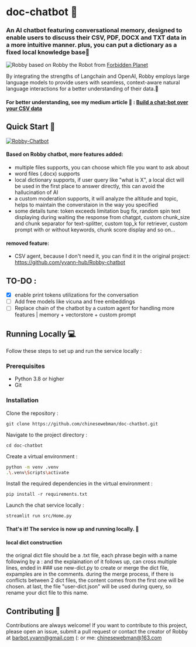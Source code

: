 # doc-chatbot 🤖

### An AI chatbot featuring conversational memory, designed to enable users to discuss their CSV, PDF, DOCX and TXT data in a more intuitive manner. plus, you can put a dictionary as a fixed local knowledge base📄
![Robby](robby-pic.png)
based on Robby the Robot from [Forbidden Planet](https://youtu.be/bflfQN_YsTM)

By integrating the strengths of Langchain and OpenAI, Robby employs large language models to provide users with seamless, 
context-aware natural language interactions for a better understanding of their data.🧠
#### For better understanding, see my medium article 🖖 : [Build a chat-bot over your CSV data](https://medium.com/@yvann-hub/build-a-chatbot-on-your-csv-data-with-langchain-and-openai-ed121f85f0cd)
## Quick Start 🚀

[![Robby-Chatbot](https://img.shields.io/static/v1?label=Robby-Chatbot&message=Visit%20Website&color=ffffff&labelColor=ADD8E6&style=for-the-badge)](https://robby-chatbot.com)

#### Based on Robby chatbot, more features added:
- multiple files supports, you can choose which file you want to ask about
- word files (.docx) supports
- local dictionary supports, if user query like "what is X", a local dict will be used in the first place to answer directly, this can avoid the hallucination of AI
- a custom moderation supports, it will analyze the altitude and topic, helps to maintain the converstaion in the way you specified
- some details tune: token exceeds limitation bug fix, random spin text displaying during waiting the response from chatgpt, custom chunk_size and chunk separator for text-splitter, custom top_k for retriever, custom prompt with or without keywords, chunk score display and so on...

#### removed feature:
- CSV agent, because I don't need it, you can find it in the original project: https://github.com/yvann-hub/Robby-chatbot

## TO-DO :
- [x] enable print tokens utilizations for the conversation
- [ ] Add free models like vicuna and free embeddings
- [ ] Replace chain of the chatbot by a custom agent for handling more features | memory + vectorstore + custom prompt

## Running Locally 💻
Follow these steps to set up and run the service locally :

### Prerequisites
- Python 3.8 or higher
- Git

### Installation
Clone the repository :

`git clone https://github.com/chinesewebman/doc-chatbot.git`


Navigate to the project directory :

`cd doc-chatbot`


Create a virtual environment :
```bash
python -m venv .venv
.\.venv\Scripts\activate
```

Install the required dependencies in the virtual environment :

`pip install -r requirements.txt`


Launch the chat service locally :

`streamlit run src/Home.py`

#### That's it! The service is now up and running locally. 🤗

#### local dict construction
the orignal dict file should be a .txt file, each phrase begin with a name following by a  :  and the explaination of it follows up, can cross multiple lines, ended in ###
use new-dict.py to create or merge the dict file, expamples are in the comments. during the merge process, if there is conflicts between 2 dict files, the content comes from the first one will be chosen. at last, the file "user-dict.json" will be used during query, so rename your dict file to this name.

## Contributing 🙌
Contributions are always welcome! If you want to contribute to this project, please open an issue, submit a pull request or contact the creator of Robby at barbot.yvann@gmail.com (: or me: chinesewebman@163.com


